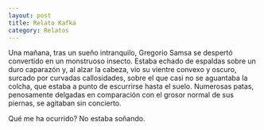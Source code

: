 ```yaml
---
layout: post
title: Relato Kafka
category: Relatos
---
```



Una ma&ntilde;ana, tras un sue&ntilde;o intranquilo, Gregorio Samsa se despert&oacute; convertido en un monstruoso insecto. Estaba echado de espaldas sobre un duro caparaz&oacute;n y, al alzar la cabeza, vio su vientre convexo y oscuro, surcado por curvadas callosidades, sobre el que casi no se aguantaba la colcha, que estaba a punto de escurrirse hasta el suelo. Numerosas patas, penosamente delgadas en comparaci&oacute;n con el grosor normal de sus piernas, se agitaban sin concierto.

Qu&eacute; me ha ocurrido? No estaba so&ntilde;ando.